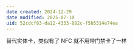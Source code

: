 ```yaml
---
date created: 2024-12-29
date modified: 2025-07-10
uid: 52cdcf83-da12-4333-882c-f5b5314e74ea
---
```


替代实体卡，类似有了 NFC 就不用带门禁卡了一样
